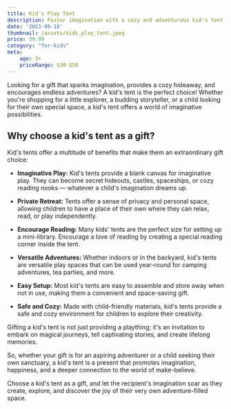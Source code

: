 ```yaml
---
title: Kid's Play Tent
description: Foster imagination with a cozy and adventurous kid's tent.
date: '2023-09-18'
thumbnail: /assets/kids_play_tent.jpeg
price: 39.99
category: "for-kids"
meta:
    age: 3+
    priceRange: $30-$50
---
```

Looking for a gift that sparks imagination, provides a cozy hideaway, and encourages endless adventures? A kid's tent is the perfect choice! Whether you're shopping for a little explorer, a budding storyteller, or a child looking for their own special space, a kid's tent offers a world of imaginative possibilities.

## Why choose a kid's tent as a gift?

Kid's tents offer a multitude of benefits that make them an extraordinary gift choice:

- **Imaginative Play:** Kid's tents provide a blank canvas for imaginative play. They can become secret hideouts, castles, spaceships, or cozy reading nooks — whatever a child's imagination dreams up.

- **Private Retreat:** Tents offer a sense of privacy and personal space, allowing children to have a place of their own where they can relax, read, or play independently.

- **Encourage Reading:** Many kids' tents are the perfect size for setting up a mini-library. Encourage a love of reading by creating a special reading corner inside the tent.

- **Versatile Adventures:** Whether indoors or in the backyard, kid's tents are versatile play spaces that can be used year-round for camping adventures, tea parties, and more.

- **Easy Setup:** Most kid's tents are easy to assemble and store away when not in use, making them a convenient and space-saving gift.

- **Safe and Cozy:** Made with child-friendly materials, kid's tents provide a safe and cozy environment for children to explore their creativity.

Gifting a kid's tent is not just providing a plaything; it's an invitation to embark on magical journeys, tell captivating stories, and create lifelong memories.

So, whether your gift is for an aspiring adventurer or a child seeking their own sanctuary, a kid's tent is a present that promotes imagination, happiness, and a deeper connection to the world of make-believe.

Choose a kid's tent as a gift, and let the recipient's imagination soar as they create, explore, and discover the joy of their very own adventure-filled space.
